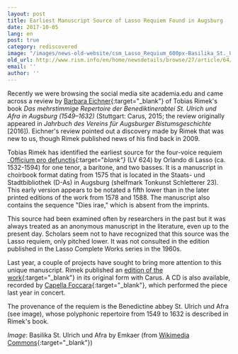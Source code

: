 ```yaml
---
layout: post
title: Earliest Manuscript Source of Lasso Requiem Found in Augsburg
date: 2017-10-05
lang: en
post: true
category: rediscovered
image: "/images/news-old-website/csm_Lasso_Requium_600px-Basilika_St._Ulrich_und_Afra_290bba65b4.jpg"
old_url: http://www.rism.info/en/home/newsdetails/browse/27/article/64/earliest-manuscript-source-of-lasso-requiem-found-in-augsburg.html
email: ''
author: ''
---
```


Recently we were browsing the social media site academia.edu and came across a review by [Barbara Eichner](https://www.academia.edu/31048158/Review_of_Tobias_Rimek_Das_mehrstimmige_Repertoire_der_Benediktinerabtei_St._Ulrich_und_Afra_in_Augsburg_1549-1632_Carus_Verlag_Stuttgart_2015){:target="_blank"} of Tobias Rimek's book _Das mehrstimmige Repertoire der Benediktinerabtei St. Ulrich und Afra in Augsburg (1549–1632)_ (Stuttgart: Carus, 2015; the review originally appeared in _Jahrbuch des Vereins für Augsburger Bistumsgeschichte_ [2016]). Eichner's review pointed out a discovery made by Rimek that was new to us, though Rimek published news of his find back in 2009.

Tobias Rimek has identified the earliest source for the four-voice requiem _[Officium pro defunctis](https://lasso-handschriften.badw.de/search?id=lasso700){:target="_blank"}_ (LV 624) by Orlando di Lasso (ca. 1532-1594) for one tenor, a baritone, and two basses. It is a manuscript in choirbook format dating from 1575 that is located in the Staats- und Stadtbibliothek (D-As) in Augsburg (shelfmark Tonkunst Schletterer 23). This early version appears to be notated a fifth lower than in the later printed editions of the work from 1578 and 1588. The manuscript also contains the sequence "Dies irae," which is absent from the imprints.

This source had been examined often by researchers in the past but it was always treated as an anonymous manuscript in the literature, even up to the present day. Scholars seem not to have recognized that this source was the Lasso requiem, only pitched lower. It was not consulted in the edition published in the Lasso Complete Works series in the 1960s.

Last year, a couple of projects have sought to bring more attention to this unique manuscript. Rimek published an [edition of the work](https://www.carus-verlag.com/chor/geistliche-chormusik/orlando-di-lasso-requiem.html?&force_sid=1v8ae5i8pd6klnqp2v08kcjog0){:target="_blank"} in its original form with Carus. A CD is also available, recorded by [Capella Foccara](https://www.perfect-noise.de/deutsch/cds/){:target="_blank"}, which performed the piece last year in concert.

The provenance of the requiem is the Benedictine abbey St. Ulrich und Afra (see image), whose polyphonic repertoire from 1549 to 1632 is described in Rimek's book.

_Image_: Basilika St. Ulrich und Afra by Emkaer (from [Wikimedia Commons](https://commons.wikimedia.org/wiki/File:Basilika_St._Ulrich_und_Afra.jpg){:target="_blank"})